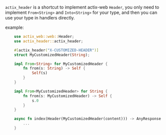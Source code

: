 `actix_header` is a shortcut to implement actix-web `Header`, you only need to implement `From<String>` and `Into<String>` for your type, and then you can use your type in handlers directly.

example:

```rust
    use actix_web::web::Header;
    use actix_header::actix_header;

    #[actix_header("X-CUSTOMIZED-HEADER")]
    struct MyCustomizedHeader(String);

    impl From<String> for MyCustomizedHeader {
        fn from(s: String) -> Self {
            Self(s)
        }
    }

    impl From<MyCustomizedHeader> for String {
        fn from(s: MyCustomizedHeader) -> Self {
            s.0
        }
    }

    async fn index(Header(MyCustomizedHeader(content))) -> AnyResponse {
        ...
    }

```
